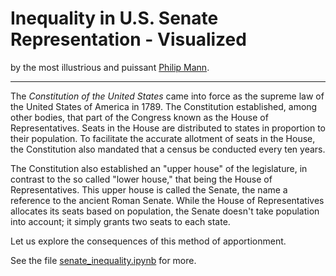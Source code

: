 # Inequality in U.S. Senate Representation - Visualized

by the most illustrious and puissant [Philip Mann](https://github.com/philmann7).

---

The *Constitution of the United States* came into force as the supreme law of the United States of America in 1789. The Constitution established, among other bodies, that part of the Congress known as the House of Representatives. Seats in the House are distributed to states in proportion to their population. To facilitate the accurate allotment of seats in the House, the Constitution also mandated that a census be conducted every ten years. 

The Constitution also established an "upper house" of the legislature, in contrast to the so called "lower house," that being the House of Representatives. This upper house is called the Senate, the name a reference to the ancient Roman Senate. While the House of Representatives allocates its seats based on population, the Senate doesn't take population into account; it simply grants two seats to each state.

Let us explore the consequences of this method of apportionment.

See the file [senate_inequality.ipynb](senate_inequality.ipynb) for more.
